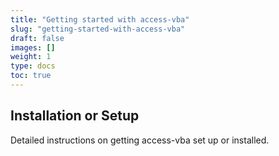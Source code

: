 ```yaml
---
title: "Getting started with access-vba"
slug: "getting-started-with-access-vba"
draft: false
images: []
weight: 1
type: docs
toc: true
---
```


## Installation or Setup
Detailed instructions on getting access-vba set up or installed.

